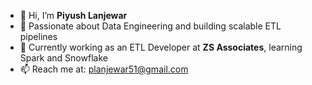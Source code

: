 - 👋 Hi, I’m **Piyush Lanjewar**
- 👀 Passionate about Data Engineering and building scalable ETL pipelines
- 🌱 Currently working as an ETL Developer at **ZS Associates**, learning Spark and Snowflake
- 📫 Reach me at: planjewar51@gmail.com

<!---
Planjewar51/Planjewar51 is a ✨ special ✨ repository because its `README.md` (this file) appears on your GitHub profile.
You can click the Preview link to take a look at your changes.
--->
